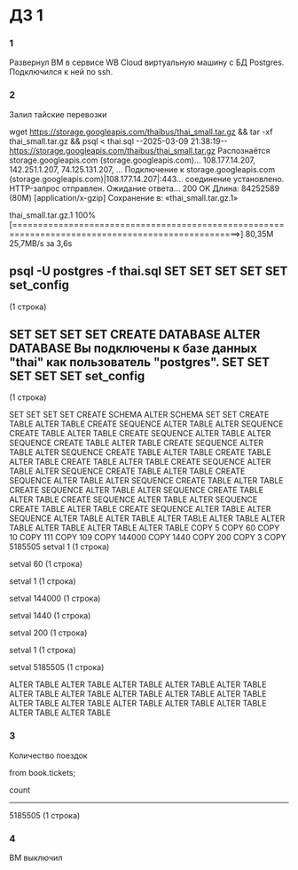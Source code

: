 # ДЗ 1
### 1
Развернул ВМ в сервисе WB Cloud виртуальную машину с БД Postgres.
Подключился к ней по ssh.

### 2
Залил тайские перевозки

wget https://storage.googleapis.com/thaibus/thai_small.tar.gz && tar -xf thai_small.tar.gz && psql < thai.sql
--2025-03-09 21:38:19--  https://storage.googleapis.com/thaibus/thai_small.tar.gz
Распознаётся storage.googleapis.com (storage.googleapis.com)… 108.177.14.207, 142.251.1.207, 74.125.131.207, ...
Подключение к storage.googleapis.com (storage.googleapis.com)|108.177.14.207|:443... соединение установлено.
HTTP-запрос отправлен. Ожидание ответа… 200 OK
Длина: 84252589 (80M) [application/x-gzip]
Сохранение в: «thai_small.tar.gz.1»

thai_small.tar.gz.1                            100%[==================================================================================================>]  80,35M  25,7MB/s    за 3,6s 


psql -U postgres -f thai.sql
SET
SET
SET
SET
SET
set_config
------------

(1 строка)

SET
SET
SET
SET
CREATE DATABASE
ALTER DATABASE
Вы подключены к базе данных "thai" как пользователь "postgres".
SET
SET
SET
SET
SET
set_config
------------

(1 строка)

SET
SET
SET
SET
CREATE SCHEMA
ALTER SCHEMA
SET
SET
CREATE TABLE
ALTER TABLE
CREATE SEQUENCE
ALTER TABLE
ALTER SEQUENCE
CREATE TABLE
ALTER TABLE
CREATE SEQUENCE
ALTER TABLE
ALTER SEQUENCE
CREATE TABLE
ALTER TABLE
CREATE SEQUENCE
ALTER TABLE
ALTER SEQUENCE
CREATE TABLE
ALTER TABLE
CREATE TABLE
ALTER TABLE
CREATE TABLE
ALTER TABLE
CREATE SEQUENCE
ALTER TABLE
ALTER SEQUENCE
CREATE TABLE
ALTER TABLE
CREATE SEQUENCE
ALTER TABLE
ALTER SEQUENCE
CREATE TABLE
ALTER TABLE
CREATE SEQUENCE
ALTER TABLE
ALTER SEQUENCE
CREATE TABLE
ALTER TABLE
CREATE SEQUENCE
ALTER TABLE
ALTER SEQUENCE
CREATE TABLE
ALTER TABLE
CREATE SEQUENCE
ALTER TABLE
ALTER SEQUENCE
ALTER TABLE
ALTER TABLE
ALTER TABLE
ALTER TABLE
ALTER TABLE
ALTER TABLE
ALTER TABLE
ALTER TABLE
COPY 5
COPY 60
COPY 10
COPY 111
COPY 109
COPY 144000
COPY 1440
COPY 200
COPY 3
COPY 5185505
setval
      1
(1 строка)

setval
     60
(1 строка)

setval
      1
(1 строка)

setval
144000
(1 строка)

setval
1440
(1 строка)

setval
    200
(1 строка)

setval
      1
(1 строка)

setval
5185505
(1 строка)

ALTER TABLE
ALTER TABLE
ALTER TABLE
ALTER TABLE
ALTER TABLE
ALTER TABLE
ALTER TABLE
ALTER TABLE
ALTER TABLE
ALTER TABLE
ALTER TABLE
ALTER TABLE
ALTER TABLE
ALTER TABLE
ALTER TABLE
ALTER TABLE
ALTER TABLE


### 3

Количество поездок

from book.tickets;

count

---------
5185505
(1 строка)

### 4

ВМ выключил